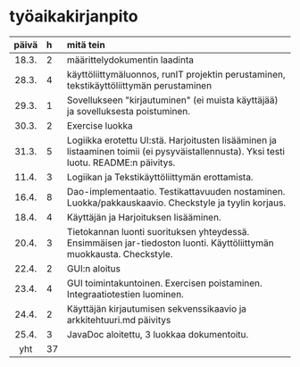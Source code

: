 # työaikakirjanpito


| päivä |  h   | mitä tein  |
| :----:|:-----| :-----|
| 18.3. | 2    | määrittelydokumentin laadinta |
| 28.3.| 4    | käyttöliittymäluonnos, runIT projektin perustaminen, tekstikäyttöliittymän perustaminen |
| 29.3.| 1    |  Sovellukseen "kirjautuminen" (ei muista käyttäjää) ja sovelluksesta poistuminen. |
| 30.3.| 2    | Exercise luokka |
| 31.3. | 5    | Logiikka erotettu UI:stä. Harjoitusten lisääminen ja listaaminen toimii (ei pysyväistallennusta). Yksi testi luotu. README:n päivitys. |
| 11.4. | 3 | Logiikan ja Tekstikäyttöliittymän erottamista. |
| 16.4. | 8 | Dao-implementaatio. Testikattavuuden nostaminen. Luokka/pakkauskaavio. Checkstyle ja tyylin korjaus. |
| 18.4. | 4 | Käyttäjän ja Harjoituksen lisääminen. |
| 20.4. | 3 | Tietokannan luonti suorituksen yhteydessä. Ensimmäisen jar-tiedoston luonti. Käyttöliittymän muokkausta. Checkstyle.|
| 22.4. | 2  | GUI:n aloitus |
| 23.4. | 4  | GUI toimintakuntoinen. Exercisen poistaminen. Integraatiotestien luominen.|   
| 24.4. | 2 | Käyttäjän kirjautumisen sekvenssikaavio ja arkkitehtuuri.md päivitys |
| 25.4. | 3 | JavaDoc aloitettu, 3 luokkaa dokumentoitu. |
| yht   | 37    |    | 

